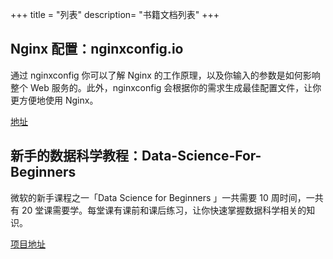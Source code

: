 +++
title = "列表"
description= "书籍文档列表"
+++

## Nginx 配置：nginxconfig.io

通过 nginxconfig 你可以了解 Nginx 的工作原理，以及你输入的参数是如何影响整个 Web 服务的。此外，nginxconfig 会根据你的需求生成最佳配置文件，让你更方便地使用 Nginx。

[地址](https://github.com/digitalocean/nginxconfig.io)

## 新手的数据科学教程：Data-Science-For-Beginners

微软的新手课程之一「Data Science for Beginners 」一共需要 10 周时间，一共有 20 堂课需要学。每堂课有课前和课后练习，让你快速掌握数据科学相关的知识。

[项目地址](https://github.com/microsoft/Data-Science-For-Beginners)

